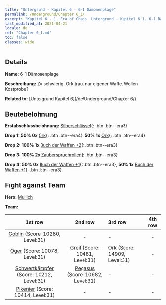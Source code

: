 ```yaml
---
title: "Untergrund - Kapitel 6 - 6-1 Dämonenplage"
permalink: /Underground/Chapter 6_1/
excerpt: "Kapitel 6 - 1. Era of Chaos  Untergrund - Kapitel 6_1. 6-1 Dämonenplage"
last_modified_at: 2021-04-21
locale: de
ref: "Chapter 6_1.md"
toc: false
classes: wide
---
```


## Details

 **Name:** 6-1 Dämonenplage

 **Beschreibung:** Zu schwierig. Ork traut nur eigener Waffe. Wollen Kostprobe?

 **Related to:** [Untergrund Kapitel 6](/de/Underground/Chapter 6/)

## Beutebelohnung

 **Erstabschlussbelohnung:** [Silberschlüssel](/de/Items/con_693/){: .btn .btn--era3}

 **Drop 1:** **50% 0x** [Ork](/de/Items/unt_219/){: .btn .btn--era4}, **50% 1x** [Ork](/de/Items/unt_219/){: .btn .btn--era4}

 **Drop 2:** **100% 1x** [Buch der Waffen +2](/de/Items/mat_32/){: .btn .btn--era3}

 **Drop 3:** **100% 2x** [Zauberspruchrollen](/de/Items/con_694/){: .btn .btn--era3}

 **Drop 4:** **50% 0x** [Buch der Waffen +1](/de/Items/mat_25/){: .btn .btn--era3}, **50% 1x** [Buch der Waffen +1](/de/Items/mat_25/){: .btn .btn--era3}


## Fight against Team
 **Hero:** [Mullich](/de/heroes/Mullich/)

 **Team:**


  | 1st row | 2nd row | 3rd row | 4th row |
  |:----:|:----:|:----|:----:|
  | [Goblin](/de/units/Goblin/) (Score: 10280, Level:31)  | - | - | - |
  | [Oger](/de/units/Ogre/) (Score: 10078, Level:31)  | [Greif](/de/units/Griffin/) (Score: 10481, Level:31)  | [Ork](/de/units/Orc/) (Score: 14909, Level:31)  | - |
  | [Schwertkämpfer](/de/units/Swordsman/) (Score: 10212, Level:31)  | [Pegasus](/de/units/Pegasus/) (Score: 10682, Level:31)  | - | - |
  | [Pikenier](/de/units/Pikeman/) (Score: 10414, Level:31)  | - | - | - |


